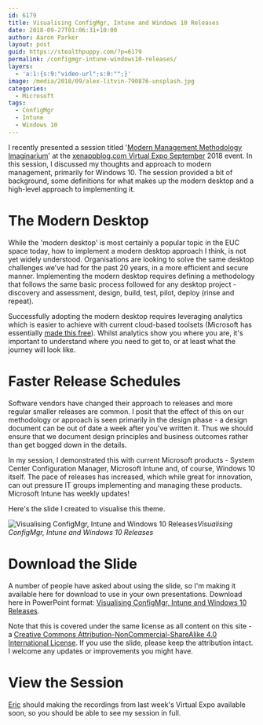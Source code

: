 ```yaml
---
id: 6179
title: Visualising ConfigMgr, Intune and Windows 10 Releases
date: 2018-09-27T01:06:31+10:00
author: Aaron Parker
layout: post
guid: https://stealthpuppy.com/?p=6179
permalink: /configmgr-intune-windows10-releases/
layers:
  - 'a:1:{s:9:"video-url";s:0:"";}'
image: /media/2018/09/alex-litvin-790876-unsplash.jpg
categories:
  - Microsoft
tags:
  - ConfigMgr
  - Intune
  - Windows 10
---
```

I recently presented a session titled '[Modern Management Methodology Imaginarium](https://xenappblog.com/agenda/)' at the [xenappblog.com Virtual Expo September](https://xenapptraining.lpages.co/xbve092018/) 2018 event. In this session, I discussed my thoughts and approach to modern management, primarily for Windows 10. The session provided a bit of background, some definitions for what makes up the modern desktop and a high-level approach to implementing it.

# The Modern Desktop

While the 'modern desktop' is most certainly a popular topic in the EUC space today, how to implement a modern desktop approach I think, is not yet widely understood. Organisations are looking to solve the same desktop challenges we've had for the past 20 years, in a more efficient and secure manner. Implementing the modern desktop requires defining a methodology that follows the same basic process followed for any desktop project - discovery and assessment, design, build, test, pilot, deploy (rinse and repeat). 

Successfully adopting the modern desktop requires leveraging analytics which is easier to achieve with current cloud-based toolsets (Microsoft has essentially [made this free](https://docs.microsoft.com/en-us/windows/deployment/update/windows-analytics-overview)). Whilst analytics show you where you are, it's important to understand where you need to get to, or at least what the journey will look like.

# Faster Release Schedules

Software vendors have changed their approach to releases and more regular smaller releases are common. I posit that the effect of this on our methodology or approach is seen primarily in the design phase - a design document can be out of date a week after you've written it. Thus we should ensure that we document design principles and business outcomes rather than get bogged down in the details.

In my session, I demonstrated this with current Microsoft products - System Center Configuration Manager, Microsoft Intune and, of course, Windows 10 itself. The pace of releases has increased, which while great for innovation, can out pressure IT groups implementing and managing these products. Microsoft Intune has weekly updates!

Here's the slide I created to visualise this theme.

![Visualising ConfigMgr, Intune and Windows 10 Releases]({{site.baseurl}}/media/2018/09/MicrosoftReleases.png)*Visualising ConfigMgr, Intune and Windows 10 Releases*

# Download the Slide

A number of people have asked about using the slide, so I'm making it available here for download to use in your own presentations. Download here in PowerPoint format: [Visualising ConfigMgr, Intune and Windows 10 Releases](https://stealthpuppy.sharefile.com/d-se48ec490d4c485f8).

Note that this is covered under the same license as all content on this site - a <a href="https://creativecommons.org/licenses/by-nc-sa/4.0/" rel="license">Creative Commons Attribution-NonCommercial-ShareAlike 4.0 International License</a>. If you use the slide, please keep the attribution intact. I welcome any updates or improvements you might have.

# View the Session

[Eric](https://twitter.com/xenappblog) should making the recordings from last week's Virtual Expo available soon, so you should be able to see my session in full.
